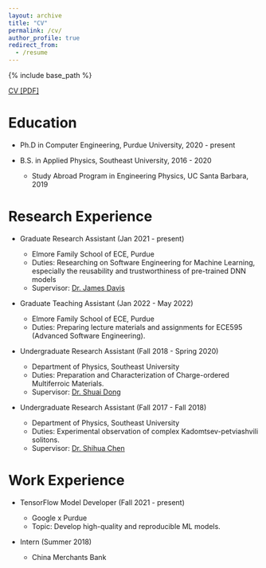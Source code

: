 ```yaml
---
layout: archive
title: "CV"
permalink: /cv/
author_profile: true
redirect_from:
  - /resume
---
```


{% include base_path %}

[CV [PDF]](https://wenxin-jiang.github.io/files/CV.pdf)


<!-- [CV (short) [PDF]](https://wenxin-jiang.github.io/files/CV_short.pdf) -->


Education
======

* Ph.D in Computer Engineering, Purdue University, 2020 - present

* B.S. in Applied Physics, Southeast University, 2016 - 2020
  * Study Abroad Program in Engineering Physics, UC Santa Barbara, 2019

Research Experience
======
* Graduate Research Assistant (Jan 2021 - present)
  * Elmore Family School of ECE, Purdue
  * Duties:  Researching on Software Engineering for Machine Learning, especially the reusability and trustworthiness of pre-trained DNN models
  * Supervisor: [Dr. James Davis](https://davisjam.github.io/)

* Graduate Teaching Assistant (Jan 2022 - May 2022)
  * Elmore Family School of ECE, Purdue
  * Duties: Preparing lecture materials and assignments for ECE595 (Advanced Software Engineering).

* Undergraduate Research Assistant (Fall 2018 - Spring 2020)
  * Department of Physics, Southeast University
  * Duties: Preparation and Characterization of Charge-ordered Multiferroic Materials.
  * Supervisor: [Dr. Shuai Dong](https://physics.seu.edu.cn/sdong/)

* Undergraduate Research Assistant (Fall 2017 - Fall 2018)
  * Department of Physics, Southeast University
  * Duties: Experimental observation of complex Kadomtsev-petviashvili solitons.
  * Supervisor: [Dr. Shihua Chen](https://physics.seu.edu.cn/2019/0116/c23159a258528/page.htm)

Work Experience
======
* TensorFlow Model Developer (Fall 2021 - present)
  * Google x Purdue
  * Topic: Develop high-quality and reproducible ML models.

* Intern (Summer 2018)
  * China Merchants Bank

  